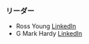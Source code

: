 ### リーダー
* Ross Young [LinkedIn](https://www.linkedin.com/in/mrrossyoung/) 
* G Mark Hardy [LinkedIn](https://www.linkedin.com/in/gmarkhardy/)
